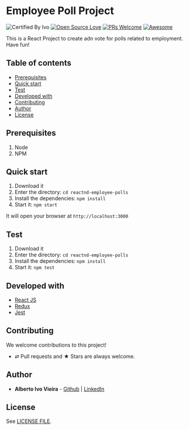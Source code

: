 # Employee Poll Project

![Certified By Ivo](https://img.shields.io/badge/Certified%20By-Ivo-blue.svg)
[![Open Source Love](https://badges.frapsoft.com/os/v2/open-source.svg?v=102)](https://github.com/ellerbrock/open-source-badge/)
[![PRs Welcome](https://img.shields.io/badge/PRs-welcome-brightgreen.svg?style=flat-square)](http://makeapullrequest.com)
[![Awesome](https://cdn.rawgit.com/sindresorhus/awesome/d7305f38d29fed78fa85652e3a63e154dd8e8829/media/badge.svg)](https://github.com/sindresorhus/awesome)


This is a React Project to create adn vote for polls related to employment. Have fun!


## Table of contents

-   [Prerequisites](#prerequisites)
-   [Quick start](#quick-start)
-   [Test](#test)
-   [Developed with](#developed-with)
-   [Contributing](#contributing)
-   [Author](#author)
-   [License](#license)

## Prerequisites

1.  Node
2.  NPM

## Quick start

1. Download it
1. Enter the directory: `cd reactnd-employee-polls`
1. Install the dependencies: `npm install`
1. Start it: `npm start`

It will open your browser at `http://localhost:3000`

## Test

1. Download it
1. Enter the directory: `cd reactnd-employee-polls`
1. Install the dependencies: `npm install`
1. Start it: `npm test`

## Developed with

* [React JS](https://reactjs.org/)
* [Redux](https://redux.js.org)
* [Jest](https://jestjs.io)

## Contributing

We welcome contributions to this project!

-   ⇄ Pull requests and ★ Stars are always welcome.

## Author

* **Alberto Ivo Vieira** - [Github](https://github.com/albertoivo) | [LinkedIn](https://www.linkedin.com/in/alberto-ivo-vieira/)

## License

See [LICENSE FILE](./LICENSE).
